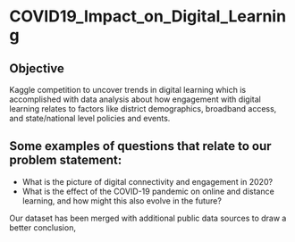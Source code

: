 # COVID19_Impact_on_Digital_Learning
## Objective	
Kaggle competition to uncover trends in digital learning which is accomplished with data analysis about how engagement with digital learning relates to factors like district demographics, broadband access, and state/national level policies and events.  
## Some examples of questions that relate to our problem statement:
- What is the picture of digital connectivity and engagement in 2020?
- What is the effect of the COVID-19 pandemic on online and distance learning, and how might this also evolve in the future?

Our dataset has been merged with additional public data sources to draw a better conclusion,
